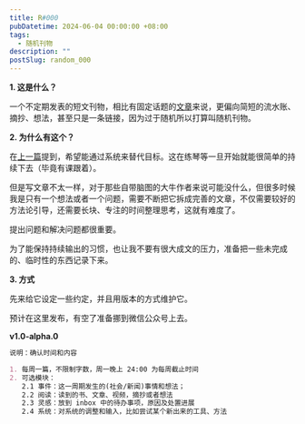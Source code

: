 ```yaml
---
title: R#000
pubDatetime: 2024-06-04 00:00:00 +08:00
tags:
  - 随机刊物
description: ""
postSlug: random_000
---
```


**1. 这是什么？**

一个不定期发表的短文刊物，相比有固定话题的[文章](https://blog.sakanano.moe/posts/)来说，更偏向简短的流水账、摘抄、想法，甚至只是一条链接，因为过于随机所以打算叫随机刊物。

**2. 为什么有这个？**

在[上一篇](https://blog.sakanano.moe/posts/2024_use_system_first/)提到，希望能通过系统来替代目标。这在练琴等一旦开始就能很简单的持续下去（毕竟有课跟着）。

但是写文章不太一样，对于那些自带脑图的大牛作者来说可能没什么，但很多时候我是只有一个想法或者一个问题，需要不断把它拆成完善的文章，不仅需要较好的方法论引导，还需要长块、专注的时间整理思考，这就有难度了。

提出问题和解决问题都很重要。

为了能保持持续输出的习惯，也让我不要有很大成文的压力，准备把一些未完成的、临时性的东西记录下来。

**3. 方式**

先来给它设定一些约定，并且用版本的方式维护它。

预计在这里发布，有空了准备挪到微信公众号上去。

**v1.0-alpha.0**

```markdown
说明：确认时间和内容

1. 每周一篇，不限制字数，周一晚上 24:00 为每周截止时间
2. 可选模块：
   2.1 事件：这一周期发生的(社会/新闻)事情和想法；
   2.2 阅读：读到的书、文章、视频，摘抄或者想法
   2.3 灵感：放到 inbox 中的待办事项，原因及处置进展
   2.4 系统：对系统的调整和输入，比如尝试某个新出来的工具、方法
```
